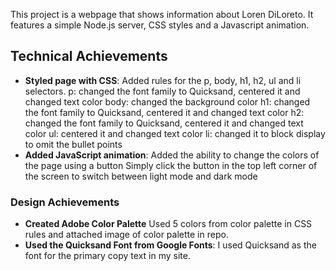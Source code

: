 This project is a webpage that shows information about Loren DiLoreto. It features a simple Node.js server, CSS styles and a Javascript animation.

## Technical Achievements
- **Styled page with CSS**: Added rules for the p, body, h1, h2, ul and li selectors.
p: changed the font family to Quicksand, centered it and changed text color
body: changed the background color
h1: changed the font family to Quicksand, centered it and changed text color
h2: changed the font family to Quicksand, centered it and changed text color
ul: centered it and changed text color
li: changed it to block display to omit the bullet points
- **Added JavaScript animation**: Added the ability to change the colors of the page using a button
Simply click the button in the top left corner of the screen to switch between light mode and dark mode


### Design Achievements
- **Created Adobe Color Palette** Used 5 colors from color palette in CSS rules and attached image of color palette in repo.
- **Used the Quicksand Font from Google Fonts**: I used Quicksand as the font for the primary copy text in my site.
